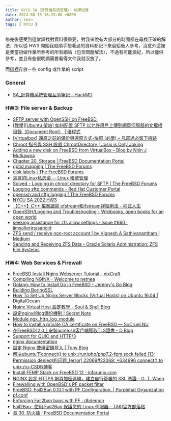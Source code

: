 ```yaml
---
title: NYCU SA（計算機系統管理） 功課紀錄
date: 2024-08-15 16:25:00 +0800
author: Sean
tags: [ NYCU ]
---
```

修完後感受到這堂課找對資料很重要，對我來說有大部分的時間都在尋找正確的解法，所以從 HW3 開始我就順手把看過的資料都記下來留給後人參考，沒意外這裡是我當初做作業所參考的所有網站（包含問題解法），不過有可能漏紀，所以僅供參考，並且有些很明顯需要看得文件我就沒放了。

而[這裡]()存放一些 config 或作業的 script

### General
- [SA_計算機系統管理互助筆記 - HackMD](https://hackmd.io/@X85NKW0GTWK_1jy6xMXnWA/SJWdTNYKm#VirtualBox-ssh%E9%80%A3%E7%B7%9A-PuTTybash-terminal)

### HW3: File server & Backup
- [SFTP server with OpenSSH on FreeBSD.](https://www.micski.dk/2019/12/11/sftp-server-with-openssh-on-freebsd/)
- [[教學][Ubuntu 架站] 如何配置 SFTP 以允許用戶上傳到網頁伺服器的文檔根目錄（Document Root） \| 優程式](https://ui-code.com/archives/310)
- [[Virtualbox] 還原之前的備份與還原方式-快照 (必學) – 凡寫過必留下痕跡](https://quietbo.com/2021/07/04/virtualbox-%E9%82%84%E5%8E%9F%E4%B9%8B%E5%89%8D%E7%9A%84%E5%82%99%E4%BB%BD%E8%88%87%E9%82%84%E5%8E%9F%E6%96%B9%E5%BC%8F-%E5%BF%AB%E7%85%A7-%E5%BF%85%E5%AD%B8/)
- [Chroot 指令與 SSH 設置 ChrootDirectory \| Josix is Only Joking](https://josix.tw/chroot-and-chrootdirectory-intro/)
- [Adding a new disk on FreeBSD from VirtualBox – Blog by Nitin J Mutkawoa](https://tunnelix.com/adding-a-new-disk-on-freebsd-from-virtualbox/)
- [Chapter 20. Storage \| FreeBSD Documentation Portal](https://docs.freebsd.org/en/books/handbook/disks/#disks-adding)
- [gptid mapping \| The FreeBSD Forums](https://forums.freebsd.org/threads/gptid-mapping.27063/)
- [disk labels \| The FreeBSD Forums](https://forums.freebsd.org/threads/disk-labels.44612/)
- [鳥哥的Linux私房菜 -- Linux 帳號管理](http://cn.linux.vbird.org/linux_basic/0410accountmanager_3.php)
- [Solved - Logging in chroot directory for SFTP \| The FreeBSD Forums](https://forums.freebsd.org/threads/logging-in-chroot-directory-for-sftp.52408/)
- [Logging sftp commands - Red Hat Customer Portal](https://access.redhat.com/articles/1374633)
- [openssh and sftp logging \| The FreeBSD Forums](https://forums.freebsd.org/threads/openssh-and-sftp-logging.4349/)
- [NYCU SA 2022 HW3](https://blog.nella17.tw/p/nycu-sa-2022-hw3/)
- [【C++】C++ 檔案讀寫 ofstream和ifstream詳細用法 - 程式人生](https://www.796t.com/content/1543733046.html)
- [OpenSSH/Logging and Troubleshooting - Wikibooks, open books for an open world](https://en.wikibooks.org/wiki/OpenSSH/Logging_and_Troubleshooting#Logging_SFTP_File_Transfers)
- [seeking assistance for zfs allow settings · Issue #660 · jimsalterjrs/sanoid](https://github.com/jimsalterjrs/sanoid/issues/660)
- [ZFS send / receive non-root account \| by Vignesh A Sathiyanantham \| Medium](https://asvignesh.medium.com/zfs-send-receive-non-root-account-1978c284f8e2)
- [Sending and Receiving ZFS Data - Oracle Solaris Administration: ZFS File Systems](https://docs.oracle.com/cd/E23824_01/html/821-1448/gbchx.html)

### HW4: Web Services & Firewall
- [FreeBSD Install Nginx Webserver Tutorial - nixCraft](https://www.cyberciti.biz/faq/freebsd-install-nginx-webserver/)
- [Compiling NGINX – Welcome to netnea](https://www.netnea.com/cms/nginx-tutorial-1_compiling-nginx/)
- [Golang: How to Install Go in FreeBSD - Jeremy&#39;s Go Blog](https://www.jeremymorgan.com/tutorials/golang/how-to-install-go-freebsd/)
- [Building BoringSSL](https://boringssl.googlesource.com/boringssl/+/HEAD/BUILDING.md)
- [How To Set Up Nginx Server Blocks (Virtual Hosts) on Ubuntu 16.04 \| DigitalOcean](https://www.digitalocean.com/community/tutorials/how-to-set-up-nginx-server-blocks-virtual-hosts-on-ubuntu-16-04)
- [Nginx Virtual Host 設定教學 - Soul &amp; Shell Blog](https://blog.toright.com/posts/4355/nginx-virtual-host-%E8%A8%AD%E5%AE%9A%E6%95%99%E5%AD%B8)
- [設定nginx的log備份機制 \| Secret Note](https://jiaming0708.github.io/2021/01/26/logrotate-nginx/)
- [Module ngx_http_log_module](https://nginx.org/en/docs/http/ngx_http_log_module.html)
- [How to install a private CA certificate on FreeBSD — SoCruel.NU](https://blog.socruel.nu/freebsd/how-to-install-private-CA-on-freebsd.html)
- [在FreeBSD12.0上安裝acme.sh客戶端獲取TLS證書 - D Blog](https://dm116.github.io/2020/09/20/obtain-tls-certificate-from-letsencrypt-on-freebsd12.0/)
- [Support for QUIC and HTTP/3](https://nginx.org/en/docs/quic.html)
- [nginx documentation](https://nginx.org/en/docs/)
- [設定 Nginx 使用密碼登入 \| Tony Blog](https://blog.tonycube.com/2019/07/nginx-password-prompt.html)
- [解决ubuntu下connect() to unix:/run/php/php7.2-fpm.sock failed (13: Permission denied)的问题_[error] 22069#22069: *634996 connect() to unix:/ru-CSDN博客](https://blog.csdn.net/fjh1997/article/details/105266558)
- [Install FEMP Stack on FreeBSD 12 - kifarunix.com](https://kifarunix.com/install-nginx-mysql-php-femp-stack-on-freebsd-12/?expand_article)
- [NGINX 設定 HTTPS 網頁加密連線，建立自行簽署的 SSL 憑證 - G. T. Wang](https://blog.gtwang.org/linux/nginx-create-and-install-ssl-certificate-on-ubuntu-linux/)    
- [Firewalling with OpenBSD&#39;s PF packet filter](https://home.nuug.no/~peter/pf/en/)
- [FreeBSD: Fail2Ban 0.10.1 with PF Configuration. \| Purplehat Organization](https://www.purplehat.org/?page_id)
- [pf.conf](https://man.freebsd.org/cgi/man.cgi?pf.conf)
- [Enforcing Fail2ban bans with PF : dbdemon](https://dbdemon.com/pf_and_fail2ban/)
- [Fail2Ban- 使用 Fail2Ban 保護您的 Linux 伺服器 - TAKI官方部落格](https://www.taki.com.tw/blog/%E4%BD%BF%E7%94%A8-fail2ban-%E9%85%8D%E7%BD%AE%E4%BF%9D%E8%AD%B7%E6%82%A8%E7%9A%84-linux-%E4%BC%BA%E6%9C%8D%E5%99%A8/)
- [章 30. 防火牆 \| FreeBSD Documentation Portal](https://docs.freebsd.org/zh-tw/books/handbook/firewalls/#firewalls-pf)

